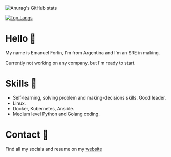 ![Anurag's GitHub stats](https://github-readme-stats.vercel.app/api?username=emaaForlin&show_icons=true&theme=dark&layout=compact)

[![Top Langs](https://github-readme-stats.vercel.app/api/top-langs/?username=emaaForlin&layout=compact&theme=dark)](https://github.com/anuraghazra/github-readme-stats)

# Hello 👋
My name is Emanuel Forlin, I'm from Argentina and I'm an SRE in making.

Currently not working on any company, but I'm ready to start.

# Skills 🏹

* Self-learning, solving problem and making-decisions skills. Good leader.
* Linux.
* Docker, Kubernetes, Ansible.
* Medium level Python and Golang coding.

# Contact 🤙

Find all my socials and resume on my [website](bit.ly/emaaForlin) 

